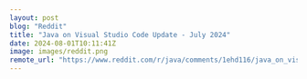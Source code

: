 ```yaml
---
layout: post
blog: "Reddit"
title: "Java on Visual Studio Code Update - July 2024"
date: 2024-08-01T10:11:41Z
image: images/reddit.png
remote_url: "https://www.reddit.com/r/java/comments/1ehd116/java_on_visual_studio_code_update_july_2024/"
---
```

